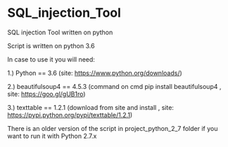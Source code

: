 # SQL_injection_Tool
SQL injection Tool written on python


Script is written on python 3.6

In case to use it you will need:

1.) Python == 3.6  (site: https://www.python.org/downloads/)

2.) beautifulsoup4 == 4.5.3 (command on cmd pip install beautifulsoup4 , site: https://goo.gl/gUB1ro)

3.) texttable == 1.2.1 (download from site and install , site: https://pypi.python.org/pypi/texttable/1.2.1)


There is an older version of the script in project_python_2_7 folder if you want to run it with Python 2.7.x
